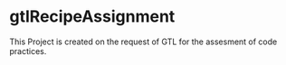 # gtlRecipeAssignment
This Project is created on the request of GTL for the assesment of code practices.